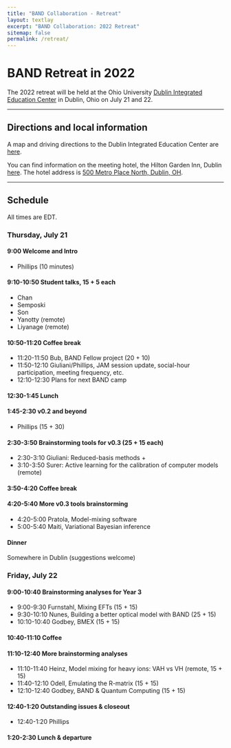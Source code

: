 ```yaml
---
title: "BAND Collaboration - Retreat"
layout: textlay
excerpt: "BAND Collaboration: 2022 Retreat"
sitemap: false
permalink: /retreat/
---
```


# BAND Retreat in 2022

<p>
The 2022 retreat will be held at the Ohio University
<!-- College of Health Sciences and Professions -->
<a href="https://www.ohio.edu/chsp/dublin-center/dublin-integrated-education-center">Dublin Integrated Education Center</a> in Dublin, Ohio on July 21 and 22.

</p>

---

## Directions and local information

<p>
A map and driving directions to the Dublin Integrated Education Center are <a href="/images/pdfs/Dublin_MapDirections.pdf">here</a>.
</p>

<p>
You can find information on the meeting hotel, the Hilton Garden Inn, Dublin <a href="https://www.hilton.com/en/hotels/cmhdhgi-hilton-garden-inn-columbus-dublin/?SEO_id=GMB-AMER-GI-CMHDHGI&y_source=1_MjA4NDMzOS03MTUtbG9jYXRpb24ud2Vic2l0ZQ%3D%3D">here</a>. 
The hotel address is <a href="https://www.google.com/maps?q=500+Metro+Place+North,+Dublin,+Ohio,+43017,+USA">500 Metro Place North, Dublin, OH</a>.
</p>

---

## Schedule

<p>
All times are EDT.
</p>

### Thursday, July 21


#### 9:00 Welcome and Intro
* Phillips (10 minutes)

#### 9:10-10:50 Student talks, 15 + 5 each
* Chan
* Semposki
* Son 
* Yanotty (remote)
* Liyanage (remote)

#### 10:50-11:20 Coffee break 

* 11:20-11:50 Bub, BAND Fellow project (20 + 10)
* 11:50-12:10 Giuliani/Phillips, JAM session update, social-hour participation, meeting frequency, etc. 
* 12:10-12:30 Plans for next BAND camp

#### 12:30-1:45 Lunch

#### 1:45-2:30 v0.2 and beyond
* Phillips (15 + 30)

#### 2:30-3:50 Brainstorming tools for v0.3 (25 + 15 each)
* 2:30-3:10 Giuliani: Reduced-basis methods +
* 3:10-3:50 Surer: Active learning for the calibration of computer models (remote) 

#### 3:50-4:20 Coffee break

#### 4:20-5:40 More v0.3 tools brainstorming
* 4:20-5:00 Pratola, Model-mixing software
* 5:00-5:40 Maiti, Variational Bayesian inference 

#### Dinner
Somewhere in Dublin (suggestions welcome)

### Friday, July 22

#### 9:00-10:40 Brainstorming analyses for Year 3
* 9:00-9:30 Furnstahl, Mixing EFTs (15 + 15)
* 9:30-10:10 Nunes, Building a better optical model with BAND (25 + 15)
* 10:10-10:40 Godbey, BMEX (15 + 15)

#### 10:40-11:10 Coffee


#### 11:10-12:40 More brainstorming analyses
* 11:10-11:40 Heinz, Model mixing for heavy ions: VAH vs VH (remote, 15 + 15)
* 11:40-12:10 Odell, Emulating the R-matrix (15 + 15)
* 12:10-12:40 Godbey, BAND & Quantum Computing (15 + 15)


#### 12:40-1:20 Outstanding issues & closeout
* 12:40-1:20 Phillips

#### 1:20-2:30 Lunch & departure
